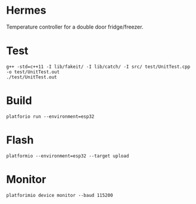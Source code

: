 Hermes
======

Temperature controller for a double door fridge/freezer.

# Test

```
g++ -std=c++11 -I lib/fakeit/ -I lib/catch/ -I src/ test/UnitTest.cpp -o test/UnitTest.out
./test/UnitTest.out
```

# Build

```
platforio run --environment=esp32
```

# Flash

```
platformio --environment=esp32 --target upload
```

# Monitor

```
platforimio device monitor --baud 115200
```
